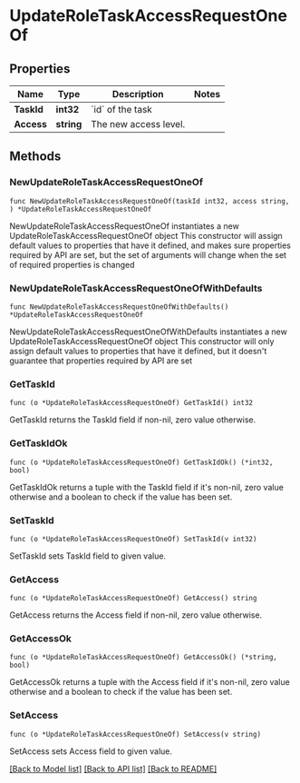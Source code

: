 # UpdateRoleTaskAccessRequestOneOf

## Properties

Name | Type | Description | Notes
------------ | ------------- | ------------- | -------------
**TaskId** | **int32** | &#x60;id&#x60; of the task | 
**Access** | **string** | The new access level. | 

## Methods

### NewUpdateRoleTaskAccessRequestOneOf

`func NewUpdateRoleTaskAccessRequestOneOf(taskId int32, access string, ) *UpdateRoleTaskAccessRequestOneOf`

NewUpdateRoleTaskAccessRequestOneOf instantiates a new UpdateRoleTaskAccessRequestOneOf object
This constructor will assign default values to properties that have it defined,
and makes sure properties required by API are set, but the set of arguments
will change when the set of required properties is changed

### NewUpdateRoleTaskAccessRequestOneOfWithDefaults

`func NewUpdateRoleTaskAccessRequestOneOfWithDefaults() *UpdateRoleTaskAccessRequestOneOf`

NewUpdateRoleTaskAccessRequestOneOfWithDefaults instantiates a new UpdateRoleTaskAccessRequestOneOf object
This constructor will only assign default values to properties that have it defined,
but it doesn't guarantee that properties required by API are set

### GetTaskId

`func (o *UpdateRoleTaskAccessRequestOneOf) GetTaskId() int32`

GetTaskId returns the TaskId field if non-nil, zero value otherwise.

### GetTaskIdOk

`func (o *UpdateRoleTaskAccessRequestOneOf) GetTaskIdOk() (*int32, bool)`

GetTaskIdOk returns a tuple with the TaskId field if it's non-nil, zero value otherwise
and a boolean to check if the value has been set.

### SetTaskId

`func (o *UpdateRoleTaskAccessRequestOneOf) SetTaskId(v int32)`

SetTaskId sets TaskId field to given value.


### GetAccess

`func (o *UpdateRoleTaskAccessRequestOneOf) GetAccess() string`

GetAccess returns the Access field if non-nil, zero value otherwise.

### GetAccessOk

`func (o *UpdateRoleTaskAccessRequestOneOf) GetAccessOk() (*string, bool)`

GetAccessOk returns a tuple with the Access field if it's non-nil, zero value otherwise
and a boolean to check if the value has been set.

### SetAccess

`func (o *UpdateRoleTaskAccessRequestOneOf) SetAccess(v string)`

SetAccess sets Access field to given value.



[[Back to Model list]](../README.md#documentation-for-models) [[Back to API list]](../README.md#documentation-for-api-endpoints) [[Back to README]](../README.md)


